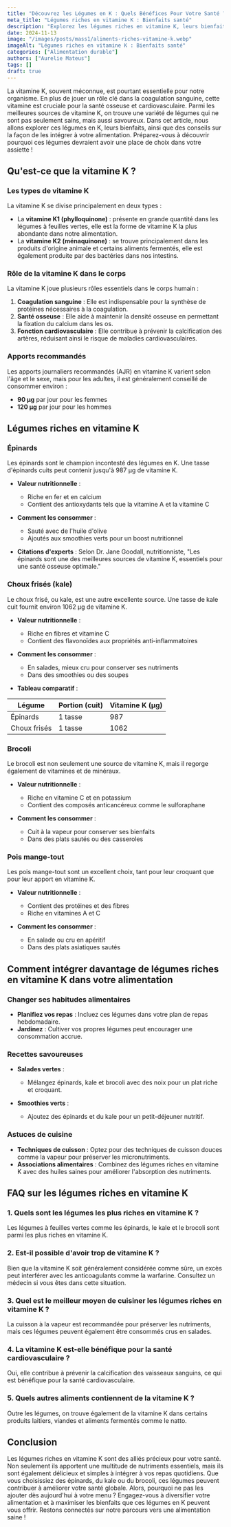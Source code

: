 ```yaml
---
title: "Découvrez les Légumes en K : Quels Bénéfices Pour Votre Santé ?"
meta_title: "Légumes riches en vitamine K : Bienfaits santé"
description: "Explorez les légumes riches en vitamine K, leurs bienfaits pour la santé et comment les intégrer dans votre alimentation quotidienne."
date: 2024-11-13
image: "/images/posts/mass1/aliments-riches-vitamine-k.webp"
imageAlt: "Légumes riches en vitamine K : Bienfaits santé"
categories: ["Alimentation durable"]
authors: ["Aurelie Mateus"]
tags: []
draft: true
---
```


La vitamine K, souvent méconnue, est pourtant essentielle pour notre organisme. En plus de jouer un rôle clé dans la coagulation sanguine, cette vitamine est cruciale pour la santé osseuse et cardiovasculaire. Parmi les meilleures sources de vitamine K, on trouve une variété de légumes qui ne sont pas seulement sains, mais aussi savoureux. Dans cet article, nous allons explorer ces légumes en K, leurs bienfaits, ainsi que des conseils sur la façon de les intégrer à votre alimentation. Préparez-vous à découvrir pourquoi ces légumes devraient avoir une place de choix dans votre assiette !

## Qu'est-ce que la vitamine K ?

### Les types de vitamine K

La vitamine K se divise principalement en deux types :
- La **vitamine K1 (phylloquinone)** : présente en grande quantité dans les légumes à feuilles vertes, elle est la forme de vitamine K la plus abondante dans notre alimentation.
- La **vitamine K2 (ménaquinone)** : se trouve principalement dans les produits d'origine animale et certains aliments fermentés, elle est également produite par des bactéries dans nos intestins.

### Rôle de la vitamine K dans le corps

La vitamine K joue plusieurs rôles essentiels dans le corps humain :
1. **Coagulation sanguine** : Elle est indispensable pour la synthèse de protéines nécessaires à la coagulation.
2. **Santé osseuse** : Elle aide à maintenir la densité osseuse en permettant la fixation du calcium dans les os.
3. **Fonction cardiovasculaire** : Elle contribue à prévenir la calcification des artères, réduisant ainsi le risque de maladies cardiovasculaires.

### Apports recommandés

Les apports journaliers recommandés (AJR) en vitamine K varient selon l'âge et le sexe, mais pour les adultes, il est généralement conseillé de consommer environ :
- **90 µg** par jour pour les femmes
- **120 µg** par jour pour les hommes

## Légumes riches en vitamine K

### Épinards

Les épinards sont le champion incontesté des légumes en K. Une tasse d'épinards cuits peut contenir jusqu'à 987 µg de vitamine K.

- **Valeur nutritionnelle** :
  - Riche en fer et en calcium
  - Contient des antioxydants tels que la vitamine A et la vitamine C

- **Comment les consommer** :
  - Sauté avec de l'huile d'olive
  - Ajoutés aux smoothies verts pour un boost nutritionnel

- **Citations d'experts** : Selon Dr. Jane Goodall, nutritionniste, "Les épinards sont une des meilleures sources de vitamine K, essentiels pour une santé osseuse optimale."

### Choux frisés (kale)

Le choux frisé, ou kale, est une autre excellente source. Une tasse de kale cuit fournit environ 1062 µg de vitamine K.

- **Valeur nutritionnelle** :
  - Riche en fibres et vitamine C
  - Contient des flavonoïdes aux propriétés anti-inflammatoires

- **Comment les consommer** :
  - En salades, mieux cru pour conserver ses nutriments
  - Dans des smoothies ou des soupes

- **Tableau comparatif** :

| Légume       | Portion (cuit) | Vitamine K (µg) |
|--------------|----------------|------------------|
| Épinards     | 1 tasse        | 987              |
| Choux frisés | 1 tasse        | 1062             |

### Brocoli

Le brocoli est non seulement une source de vitamine K, mais il regorge également de vitamines et de minéraux.

- **Valeur nutritionnelle** :
  - Riche en vitamine C et en potassium
  - Contient des composés anticancéreux comme le sulforaphane

- **Comment les consommer** :
  - Cuit à la vapeur pour conserver ses bienfaits
  - Dans des plats sautés ou des casseroles

### Pois mange-tout

Les pois mange-tout sont un excellent choix, tant pour leur croquant que pour leur apport en vitamine K.

- **Valeur nutritionnelle** :
  - Contient des protéines et des fibres
  - Riche en vitamines A et C

- **Comment les consommer** :
  - En salade ou cru en apéritif
  - Dans des plats asiatiques sautés

## Comment intégrer davantage de légumes riches en vitamine K dans votre alimentation

### Changer ses habitudes alimentaires

- **Planifiez vos repas** : Incluez ces légumes dans votre plan de repas hebdomadaire.
- **Jardinez** : Cultiver vos propres légumes peut encourager une consommation accrue.

### Recettes savoureuses

- **Salades vertes** :
  - Mélangez épinards, kale et brocoli avec des noix pour un plat riche et croquant.
  
- **Smoothies verts** :
  - Ajoutez des épinards et du kale pour un petit-déjeuner nutritif.

### Astuces de cuisine

- **Techniques de cuisson** : Optez pour des techniques de cuisson douces comme la vapeur pour préserver les micronutriments.
- **Associations alimentaires** : Combinez des légumes riches en vitamine K avec des huiles saines pour améliorer l'absorption des nutriments.

## FAQ sur les légumes riches en vitamine K

### 1. Quels sont les légumes les plus riches en vitamine K ?
Les légumes à feuilles vertes comme les épinards, le kale et le brocoli sont parmi les plus riches en vitamine K.

### 2. Est-il possible d'avoir trop de vitamine K ?
Bien que la vitamine K soit généralement considérée comme sûre, un excès peut interférer avec les anticoagulants comme la warfarine. Consultez un médecin si vous êtes dans cette situation.

### 3. Quel est le meilleur moyen de cuisiner les légumes riches en vitamine K ?
La cuisson à la vapeur est recommandée pour préserver les nutriments, mais ces légumes peuvent également être consommés crus en salades.

### 4. La vitamine K est-elle bénéfique pour la santé cardiovasculaire ?
Oui, elle contribue à prévenir la calcification des vaisseaux sanguins, ce qui est bénéfique pour la santé cardiovasculaire.

### 5. Quels autres aliments contiennent de la vitamine K ?
Outre les légumes, on trouve également de la vitamine K dans certains produits laitiers, viandes et aliments fermentés comme le natto.

## Conclusion

Les légumes riches en vitamine K sont des alliés précieux pour votre santé. Non seulement ils apportent une multitude de nutriments essentiels, mais ils sont également délicieux et simples à intégrer à vos repas quotidiens. Que vous choisissiez des épinards, du kale ou du brocoli, ces légumes peuvent contribuer à améliorer votre santé globale. Alors, pourquoi ne pas les ajouter dès aujourd'hui à votre menu ? Engagez-vous à diversifier votre alimentation et à maximiser les bienfaits que ces légumes en K peuvent vous offrir. Restons connectés sur notre parcours vers une alimentation saine !

